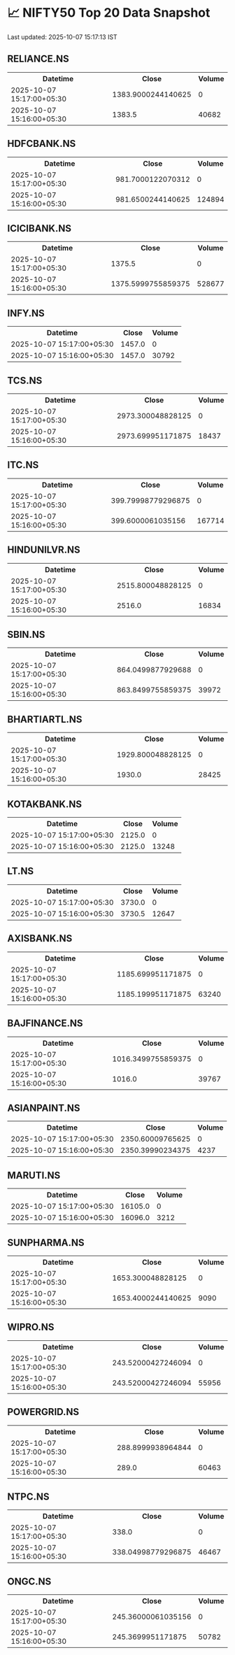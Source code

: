 # 📈 NIFTY50 Top 20 Data Snapshot

Last updated: 2025-10-07 15:17:13 IST

## RELIANCE.NS

<table>
  <tr><th>Datetime</th><th>Close</th><th>Volume</th></tr>
  <tr><td>2025-10-07 15:17:00+05:30</td><td>1383.9000244140625</td><td>0</td></tr>
  <tr><td>2025-10-07 15:16:00+05:30</td><td>1383.5</td><td>40682</td></tr>
</table>

## HDFCBANK.NS

<table>
  <tr><th>Datetime</th><th>Close</th><th>Volume</th></tr>
  <tr><td>2025-10-07 15:17:00+05:30</td><td>981.7000122070312</td><td>0</td></tr>
  <tr><td>2025-10-07 15:16:00+05:30</td><td>981.6500244140625</td><td>124894</td></tr>
</table>

## ICICIBANK.NS

<table>
  <tr><th>Datetime</th><th>Close</th><th>Volume</th></tr>
  <tr><td>2025-10-07 15:17:00+05:30</td><td>1375.5</td><td>0</td></tr>
  <tr><td>2025-10-07 15:16:00+05:30</td><td>1375.5999755859375</td><td>528677</td></tr>
</table>

## INFY.NS

<table>
  <tr><th>Datetime</th><th>Close</th><th>Volume</th></tr>
  <tr><td>2025-10-07 15:17:00+05:30</td><td>1457.0</td><td>0</td></tr>
  <tr><td>2025-10-07 15:16:00+05:30</td><td>1457.0</td><td>30792</td></tr>
</table>

## TCS.NS

<table>
  <tr><th>Datetime</th><th>Close</th><th>Volume</th></tr>
  <tr><td>2025-10-07 15:17:00+05:30</td><td>2973.300048828125</td><td>0</td></tr>
  <tr><td>2025-10-07 15:16:00+05:30</td><td>2973.699951171875</td><td>18437</td></tr>
</table>

## ITC.NS

<table>
  <tr><th>Datetime</th><th>Close</th><th>Volume</th></tr>
  <tr><td>2025-10-07 15:17:00+05:30</td><td>399.79998779296875</td><td>0</td></tr>
  <tr><td>2025-10-07 15:16:00+05:30</td><td>399.6000061035156</td><td>167714</td></tr>
</table>

## HINDUNILVR.NS

<table>
  <tr><th>Datetime</th><th>Close</th><th>Volume</th></tr>
  <tr><td>2025-10-07 15:17:00+05:30</td><td>2515.800048828125</td><td>0</td></tr>
  <tr><td>2025-10-07 15:16:00+05:30</td><td>2516.0</td><td>16834</td></tr>
</table>

## SBIN.NS

<table>
  <tr><th>Datetime</th><th>Close</th><th>Volume</th></tr>
  <tr><td>2025-10-07 15:17:00+05:30</td><td>864.0499877929688</td><td>0</td></tr>
  <tr><td>2025-10-07 15:16:00+05:30</td><td>863.8499755859375</td><td>39972</td></tr>
</table>

## BHARTIARTL.NS

<table>
  <tr><th>Datetime</th><th>Close</th><th>Volume</th></tr>
  <tr><td>2025-10-07 15:17:00+05:30</td><td>1929.800048828125</td><td>0</td></tr>
  <tr><td>2025-10-07 15:16:00+05:30</td><td>1930.0</td><td>28425</td></tr>
</table>

## KOTAKBANK.NS

<table>
  <tr><th>Datetime</th><th>Close</th><th>Volume</th></tr>
  <tr><td>2025-10-07 15:17:00+05:30</td><td>2125.0</td><td>0</td></tr>
  <tr><td>2025-10-07 15:16:00+05:30</td><td>2125.0</td><td>13248</td></tr>
</table>

## LT.NS

<table>
  <tr><th>Datetime</th><th>Close</th><th>Volume</th></tr>
  <tr><td>2025-10-07 15:17:00+05:30</td><td>3730.0</td><td>0</td></tr>
  <tr><td>2025-10-07 15:16:00+05:30</td><td>3730.5</td><td>12647</td></tr>
</table>

## AXISBANK.NS

<table>
  <tr><th>Datetime</th><th>Close</th><th>Volume</th></tr>
  <tr><td>2025-10-07 15:17:00+05:30</td><td>1185.699951171875</td><td>0</td></tr>
  <tr><td>2025-10-07 15:16:00+05:30</td><td>1185.199951171875</td><td>63240</td></tr>
</table>

## BAJFINANCE.NS

<table>
  <tr><th>Datetime</th><th>Close</th><th>Volume</th></tr>
  <tr><td>2025-10-07 15:17:00+05:30</td><td>1016.3499755859375</td><td>0</td></tr>
  <tr><td>2025-10-07 15:16:00+05:30</td><td>1016.0</td><td>39767</td></tr>
</table>

## ASIANPAINT.NS

<table>
  <tr><th>Datetime</th><th>Close</th><th>Volume</th></tr>
  <tr><td>2025-10-07 15:17:00+05:30</td><td>2350.60009765625</td><td>0</td></tr>
  <tr><td>2025-10-07 15:16:00+05:30</td><td>2350.39990234375</td><td>4237</td></tr>
</table>

## MARUTI.NS

<table>
  <tr><th>Datetime</th><th>Close</th><th>Volume</th></tr>
  <tr><td>2025-10-07 15:17:00+05:30</td><td>16105.0</td><td>0</td></tr>
  <tr><td>2025-10-07 15:16:00+05:30</td><td>16096.0</td><td>3212</td></tr>
</table>

## SUNPHARMA.NS

<table>
  <tr><th>Datetime</th><th>Close</th><th>Volume</th></tr>
  <tr><td>2025-10-07 15:17:00+05:30</td><td>1653.300048828125</td><td>0</td></tr>
  <tr><td>2025-10-07 15:16:00+05:30</td><td>1653.4000244140625</td><td>9090</td></tr>
</table>

## WIPRO.NS

<table>
  <tr><th>Datetime</th><th>Close</th><th>Volume</th></tr>
  <tr><td>2025-10-07 15:17:00+05:30</td><td>243.52000427246094</td><td>0</td></tr>
  <tr><td>2025-10-07 15:16:00+05:30</td><td>243.52000427246094</td><td>55956</td></tr>
</table>

## POWERGRID.NS

<table>
  <tr><th>Datetime</th><th>Close</th><th>Volume</th></tr>
  <tr><td>2025-10-07 15:17:00+05:30</td><td>288.8999938964844</td><td>0</td></tr>
  <tr><td>2025-10-07 15:16:00+05:30</td><td>289.0</td><td>60463</td></tr>
</table>

## NTPC.NS

<table>
  <tr><th>Datetime</th><th>Close</th><th>Volume</th></tr>
  <tr><td>2025-10-07 15:17:00+05:30</td><td>338.0</td><td>0</td></tr>
  <tr><td>2025-10-07 15:16:00+05:30</td><td>338.04998779296875</td><td>46467</td></tr>
</table>

## ONGC.NS

<table>
  <tr><th>Datetime</th><th>Close</th><th>Volume</th></tr>
  <tr><td>2025-10-07 15:17:00+05:30</td><td>245.36000061035156</td><td>0</td></tr>
  <tr><td>2025-10-07 15:16:00+05:30</td><td>245.3699951171875</td><td>50782</td></tr>
</table>

